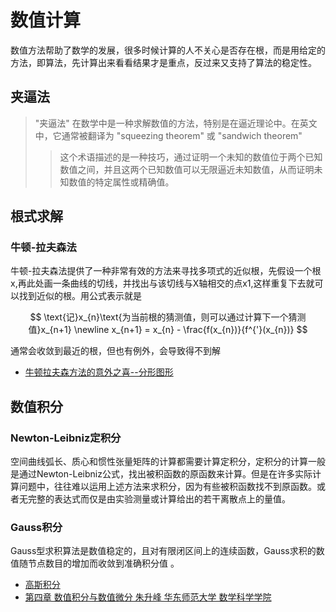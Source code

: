 # 数值计算

数值方法帮助了数学的发展，很多时候计算的人不关心是否存在根，而是用给定的方法，即算法，先计算出来看看结果才是重点，反过来又支持了算法的稳定性。

## 夹逼法
> "夹逼法" 在数学中是一种求解数值的方法，特别是在逼近理论中。在英文中，它通常被翻译为 "squeezing theorem" 或 "sandwich theorem"
>> 这个术语描述的是一种技巧，通过证明一个未知的数值位于两个已知数值之间，并且这两个已知数值可以无限逼近未知数值，从而证明未知数值的特定属性或精确值。

## 根式求解

### 牛顿-拉夫森法

牛顿-拉夫森法提供了一种非常有效的方法来寻找多项式的近似根，先假设一个根x,再此处画一条曲线的切线，并找出与该切线与X轴相交的点x1,这样重复下去就可以找到近似的根。用公式表示就是

$$
\text{记}x_{n}\text{为当前根的猜测值，则可以通过计算下一个猜测值}x_{n+1} \newline
x_{n+1} = x_{n} - \frac{f(x_{n})}{f^{'}(x_{n})}
$$

通常会收敛到最近的根，但也有例外，会导致得不到解

- [牛顿拉夫森方法的意外之喜--分形图形](https://mp.weixin.qq.com/s/vjteWAtDAVHXfRwKE_DeSw)

## 数值积分

### Newton-Leibniz定积分
空间曲线弧长、质心和惯性张量矩阵的计算都需要计算定积分，定积分的计算一般是通过Newton-Leibniz公式，找出被积函数的原函数来计算。但是在许多实际计算问题中，往往难以运用上述方法来求积分，因为有些被积函数找不到原函数。或者无完整的表达式而仅是由实验测量或计算给出的若干离散点上的量值。

### Gauss积分

Gauss型求积算法是数值稳定的，且对有限闭区间上的连续函数，Gauss求积的数值随节点数目的增加而收敛到准确积分值 。

- [高斯积分](http://staff.ustc.edu.cn/~rui/textbooks/nm/slides/num-integration-gauss.html#/16)
- [第四章 数值积分与数值微分 朱升峰 华东师范大学 数学科学学院](https://math.ecnu.edu.cn/~sfzhu/course/NumerAnal/NumerInt3.pdf)